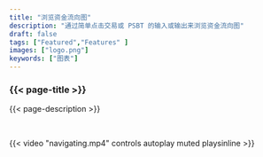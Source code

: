 ```yaml
---
title: "浏览资金流向图"
description: "通过简单点击交易或 PSBT 的输入或输出来浏览资金流向图"
draft: false
tags: ["Featured","Features" ]
images: ["logo.png"]
keywords: ["图表"]
---
```


### {{< page-title >}} 
{{< page-description >}} 

<br>

 
{{< video "navigating.mp4" controls  autoplay muted playsinline >}}